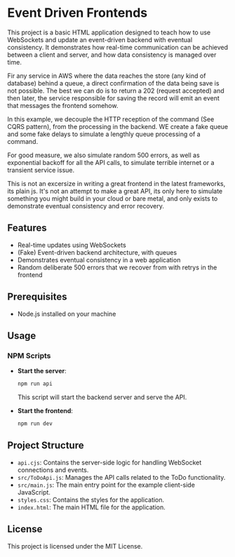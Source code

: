 # Event Driven Frontends

This project is a basic HTML application designed to teach how to use WebSockets and update an event-driven backend with eventual consistency. It demonstrates how real-time communication can be achieved between a client and server, and how data consistency is managed over time.

Fir any service in AWS where the data reaches the store (any kind of database) behind a queue, a direct confirmation of the data being save is not possible. The best we can do is to return a 202 (request accepted) and then later, the service responsible for saving the record will emit an event that messages the frontend somehow.

In this example, we decouple the HTTP reception of the command (See CQRS pattern), from the processing in the backend. WE create a fake queue and some fake delays to simulate a lengthly queue processing of a command.

For good measure, we also simulate random 500 errors, as well as exponential backoff for all the API calls, to simulate terrible internet or a transient service issue.

This is not an excersize in writing a great frontend in the latest frameworks, its plain js. It's not an attempt to make a great API, its only here to simulate something you might build in your cloud or bare metal, and only exists to demonstrate eventual consistency and error recovery.

## Features

- Real-time updates using WebSockets
- (Fake) Event-driven backend architecture, with queues
- Demonstrates eventual consistency in a web application
- Random deliberate 500 errors that we recover from with retrys in the frontend

## Prerequisites

- Node.js installed on your machine

## Usage

### NPM Scripts

- **Start the server**: 

  ```bash
  npm run api
  ```

  This script will start the backend server and serve the API.

- **Start the frontend**: 

  ```bash
  npm run dev
  ```

## Project Structure

- `api.cjs`: Contains the server-side logic for handling WebSocket connections and events.
- `src/ToDoApi.js`: Manages the API calls related to the ToDo functionality.
- `src/main.js`: The main entry point for the example client-side JavaScript.
- `styles.css`: Contains the styles for the application.
- `index.html`: The main HTML file for the application.

## License

This project is licensed under the MIT License.